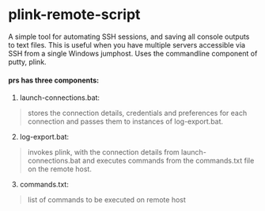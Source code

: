 # plink-remote-script

A simple tool for automating SSH sessions, and saving all console outputs to text files. This is useful when you have multiple servers accessible via SSH from a single Windows jumphost. Uses the commandline component of putty, plink. 

#### prs has three components:

1. launch-connections.bat:
> stores the connection details, credentials and preferences for each connection and passes them to instances of log-export.bat.

2. log-export.bat:
> invokes plink, with the connection details from launch-connections.bat and executes commands from the commands.txt file on the remote host.

3. commands.txt:
> list of commands to be executed on remote host
